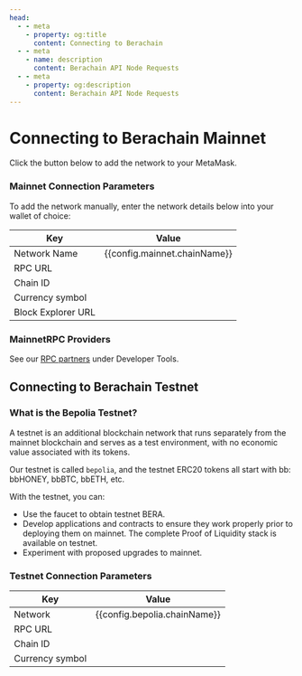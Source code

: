 ```yaml
---
head:
  - - meta
    - property: og:title
      content: Connecting to Berachain
  - - meta
    - name: description
      content: Berachain API Node Requests
  - - meta
    - property: og:description
      content: Berachain API Node Requests
---
```


<script setup>
  import config from '@berachain/config/constants.json';
  import AddNetwork from '@berachain/ui/AddNetwork';
  import CopyToClipboard from '@berachain/ui/CopyToClipboard';
</script>

# Connecting to Berachain Mainnet

Click the button below to add the network to your MetaMask.

<ClientOnly>
  <AddNetwork
    :chainId="config.mainnet.chainId"
    :chainName="config.mainnet.chainName"
    :nativeCurrencyName="config.mainnet.currencyName"
    :nativeCurrencySymbol="config.mainnet.currencySymbol"
    :nativeCurrencyDecimals="config.mainnet.decimals"
    :rpcUrl="config.mainnet.rpcUrl"
    :blockExplorerUrl="config.mainnet.dapps.berascan.url"
  />
</ClientOnly>

### Mainnet Connection Parameters

To add the network manually, enter the network details below into your wallet of choice:

| Key                | Value                                                                                  |
| ------------------ | -------------------------------------------------------------------------------------- |
| Network Name       | {{config.mainnet.chainName}}                                                           |
| RPC URL            | <ClientOnly><CopyToClipboard :text="config.mainnet.rpcUrl" /></ClientOnly>             |
| Chain ID           | <ClientOnly><CopyToClipboard :text="config.mainnet.chainId" /></ClientOnly>            |
| Currency symbol    | <ClientOnly><CopyToClipboard :text="config.mainnet.currencySymbol" /></ClientOnly>     |
| Block Explorer URL | <ClientOnly><CopyToClipboard :text="config.mainnet.dapps.berascan.url" /></ClientOnly> |

### MainnetRPC Providers

See our [RPC partners](/developers/developer-tools#rpc-providers) under Developer Tools.

## Connecting to Berachain Testnet

<ClientOnly>
  <AddNetwork
    :chainId="config.bepolia.chainId"
    :chainName="config.bepolia.chainName"
    :nativeCurrencyName="config.bepolia.currencyName"
    :nativeCurrencySymbol="config.bepolia.currencySymbol"
    :nativeCurrencyDecimals="config.bepolia.decimals"
    :rpcUrl="config.bepolia.rpcUrl"
    :testnet="true"
  />
</ClientOnly>

### What is the Bepolia Testnet?

A testnet is an additional blockchain network that runs separately from the mainnet blockchain and serves as a test environment, with no economic value associated with its tokens.

Our testnet is called `bepolia`, and the testnet ERC20 tokens all start with bb: bbHONEY, bbBTC, bbETH, etc.

With the testnet, you can:
* Use the faucet to obtain testnet BERA.
* Develop applications and contracts to ensure they work properly prior to deploying them on mainnet. The complete Proof of Liquidity stack is available on testnet.
* Experiment with proposed upgrades to mainnet.

### Testnet Connection Parameters

| Key                | Value                                                                                  |
| ------------------ | -------------------------------------------------------------------------------------- |
| Network            | {{config.bepolia.chainName}}                                                           |
| RPC URL            | <ClientOnly><CopyToClipboard :text="config.bepolia.rpcUrl" /></ClientOnly>             |
| Chain ID           | <ClientOnly><CopyToClipboard :text="config.bepolia.chainId" /></ClientOnly>            |
| Currency symbol    | <ClientOnly><CopyToClipboard :text="config.bepolia.currencySymbol" /></ClientOnly>     |


<template v-if="Object.keys(config.bepolia.dapps).length > 0">
### Dapps

<table>
  <thead><tr><th>Name</th><th>URL</th></tr></thead>
  <tbody>
    <template v-for="(dapp, key) in config.bepolia.dapps">
      <tr>
        <td><a :href="dapp.url" target="_blank">{{ dapp.name }}</a></td>
        <td><ClientOnly><CopyToClipboard :text="dapp.url" /></ClientOnly></td>
      </tr>
    </template>
  </tbody>
</table>
</template>
